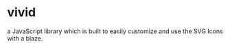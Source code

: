 # vivid
a JavaScript library which is built to easily customize and use the SVG Icons with a blaze.
